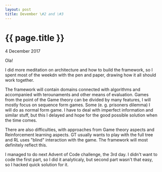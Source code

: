 ```yaml
---
layout: post
title: Devember \#2 and \#3
---
```


{{ page.title }}
================

<p class="meta">4 December 2017</p>

Ola! 

I did more meditation on architecture and how to build the framework, so I spent most of the weekdn with the pen and paper, drawing how it all should work together. 

The framework will contain domains connected with algorithms and accompanied with terounaments and other means of evaluation. Games from the point of the Game theory can be divided by many features, I will mostly focus on sequence form games. Some (e. g. prisoners dilemma) I will do as normal form game. I have to deal with imperfect information and similar stuff, but this I delayed and hope for the good possible solution when the time comes. 

There are also difficulties, with approaches from Game theory aspects and Reinforcement learning aspects. GT usually wants to play with the full tree and RL uses "blind" interaction with the game. The framework will most definitely reflect this. 

I managed to do next Advent of Code challenge, the 3rd day. I didn't want to code the first part, so I did it analyticaly, but second part wasn't that easy, so I hacked quick solution for it. 

